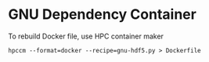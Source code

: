 # GNU Dependency Container

To rebuild Docker file, use HPC container maker
```
hpccm --format=docker --recipe=gnu-hdf5.py > Dockerfile
```
